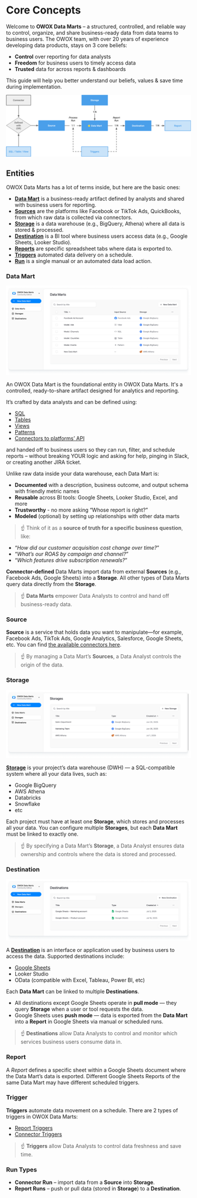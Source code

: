 # Core Concepts

Welcome to **OWOX Data Marts** – a structured, controlled, and reliable way to control, organize, and share business-ready data from data teams to business users.
The OWOX team, with over 20 years of experience developing data products, stays on 3 core beliefs:

- **Control** over reporting for data analysts
- **Freedom** for business users to timely access data
- **Trusted** data for across reports & dashboards

This guide will help you better understand our beliefs, values & save time during implementation.

![Core Concepts](../res/core-concepts.svg)

## Entities

OWOX Data Marts has a lot of terms inside, but here are the basic ones:

- [**Data Mart**](#data-mart) is a business-ready artifact defined by analysts and shared with business users for reporting.
- [**Sources**](#source) are the platforms like Facebook or TikTok Ads, QuickBooks, from which raw data is collected via connectors.
- [**Storage**](#storage) is a data warehouse (e.g., BigQuery, Athena) where all data is stored & processed.
- [**Destination**](#destination) is a BI tool where business users access data (e.g., Google Sheets, Looker Studio).
- [**Reports**](#report) are specific spreadsheet tabs where data is exported to.
- [**Triggers**](#trigger) automated data delivery on a schedule.
- [**Run**](#run-types) is a single manual or an automated data load action.

### Data Mart

![Data Marts](../res/screens/data-marts-table.png)

An OWOX Data Mart is the foundational entity in OWOX Data Marts. It's a controlled, ready-to-share artifact designed for analytics and reporting. 

It’s crafted by data analysts and can be defined using: 

- [SQL](setup-guide/sql-data-mart.md)
- [Tables](setup-guide/table-data-mart.md)
- [Views](setup-guide/view-data-mart.md)
- [Patterns](setup-guide/pattern-data-mart.md)
- [Connectors to platforms’ API](setup-guide/connector-data-mart.md)

and handed off to business users so they can run, filter, and schedule reports – without breaking YOUR logic and asking for help, pinging in Slack, or creating another JIRA ticket.

Unlike raw data inside your data warehouse, each Data Mart is:

- **Documented** with a description, business outcome, and output schema with friendly metric names
- **Reusable** across BI tools: Google Sheets, Looker Studio, Excel, and more
- **Trustworthy** - no more asking “Whose report is right?”
- **Modeled** (optional) by setting up relationships with other data marts

> ☝️ Think of it as a **source of truth for a specific business question**, like:

- “_How did our customer acquisition cost change over time?_”
- “_What’s our ROAS by campaign and channel?_”
- “_Which features drive subscription renewals?_”

**Connector-defined** Data Marts import data from external **Sources** (e.g., Facebook Ads, Google Sheets) into a **Storage**.
All other types of Data Marts query data directly from the **Storage**.

> ☝️ **Data Marts** empower Data Analysts to control and hand off business-ready data.

### Source

**Source** is a service that holds data you want to manipulate—for example, Facebook Ads, TikTok Ads, Google Analytics, Salesforce, Google Sheets, etc. You can find [the available connectors here](https://docs.owox.com/#data-sources).

> ☝️ By managing a Data Mart’s **Sources**, a Data Analyst controls the origin of the data.

### Storage

![Storages](../res/screens/storages-table.png)

[**Storage**](../storages/manage-storages.md) is your project’s data warehouse (DWH) — a SQL-compatible system where all your data lives, such as:

- Google BigQuery
- AWS Athena
- Databricks
- Snowflake
- etc

Each project must have at least one **Storage**, which stores and processes all your data.
You can configure multiple **Storages**, but each **Data Mart** must be linked to exactly one.

> ☝️ By specifying a Data Mart’s **Storage**, a Data Analyst ensures data ownership and controls where the data is stored and processed.

### Destination

![Destinations](../res/screens/destinations-table.png)

A [**Destination**](../destinations/manage-destinations.md) is an interface or application used by business users to access the data. Supported destinations include:

- [Google Sheets](../destinations/supported-destinations/google-spreadsheets.md)
- Looker Studio
- OData (compatible with Excel, Tableau, Power BI, etc)

Each **Data Mart** can be linked to multiple **Destinations**.

- All destinations except Google Sheets operate in **pull mode** — they query **Storage** when a user or tool requests the data.  
- Google Sheets uses **push mode** — data is exported from the **Data Mart** into a **Report** in Google Sheets via manual or scheduled runs.

> ☝️ **Destinations** allow Data Analysts to control and monitor which services business users consume data in.

### Report

A *Report* defines a specific sheet within a Google Sheets document where the Data Mart’s data is exported.
Different Google Sheets Reports of the same Data Mart may have different scheduled triggers.

### Trigger

**Triggers** automate data movement on a schedule. There are 2 types of triggers in OWOX Data Marts:

- [Report Triggers](setup-guide/report-triggers.md)
- [Connector Triggers](setup-guide/connector-triggers.md)

> ☝️ **Triggers** allow Data Analysts to control data freshness and save time.

### Run Types

- **Connector Run** – import data from a **Source** into **Storage**.  
- **Report Runs** – push or pull data (stored in **Storage**) to a **Destination**.
